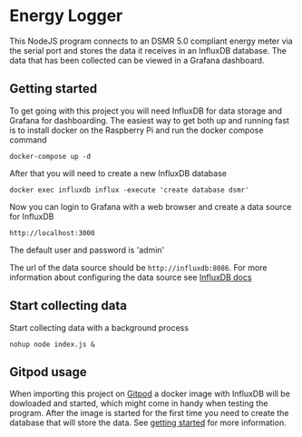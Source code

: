 # Energy Logger

This NodeJS program connects to an DSMR 5.0 compliant energy meter via the serial port and stores the data it receives in an InfluxDB database. 
The data that has been collected can be viewed in a Grafana dashboard.

## Getting started
To get going with this project you will need InfluxDB for data storage and Grafana for dashboarding.
The easiest way to get both up and running fast is to install docker on the Raspberry Pi and run the docker compose command

```docker-compose up -d```

After that you will need to create a new InfluxDB database

```docker exec influxdb influx -execute 'create database dsmr'```

Now you can login to Grafana with a web browser and create a data source for InfluxDB

```http://localhost:3000```

The default user and password is 'admin'

The url of the data source should be `http://influxdb:8086`. 
For more information about configuring the data source see [InfluxDB docs](https://docs.influxdata.com/influxdb/v1.8/tools/grafana/)

## Start collecting data
Start collecting data with a background process

```nohup node index.js &``` 

## Gitpod usage
When importing this project on [Gitpod](https://gitpod.io/#https://github.com/maar-ten/energy-logger) a docker image with InfluxDB will be dowloaded and started, which might come in handy when testing the program. After the image is started for the first time you need to create the database that will store the data. 
See [getting started](#Getting-started) for more information.
